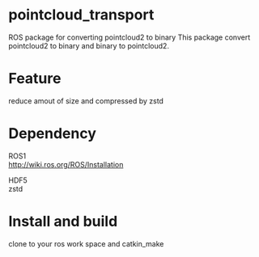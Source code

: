 # pointcloud_transport
ROS package for converting pointcloud2 to binary
This package convert pointcloud2 to binary and binary to pointcloud2.
 
# Feature
reduce amout of size and compressed by zstd

# Dependency
ROS1  
http://wiki.ros.org/ROS/Installation  
  
HDF5  
zstd  

# Install and build
clone to your ros work space and catkin_make
